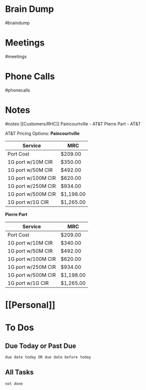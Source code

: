 # Brain Dump
#braindump 

# Meetings
#meetings 
# Phone Calls
#phonecalls 
# Notes
#notes
[[Customers/RHC]]
Paincourtville - AT&T
Pierre Part - AT&T

AT&T Pricing Options:
**Paincourtville**

|**Service**|**MRC**|
|---|---|
|Port Cost|$209.00|
|1G port w/10M CIR|$350.00|
|1G port w/50M CIR|$492.00|
|1G port w/100M CIR|$620.00|
|1G port w/250M CIR|$934.00|
|1G port w/500M CIR|$1,198.00|
|1G port w/1G CIR|$1,265.00|


**Pierre Part**

|**Service**|**MRC**|
|---|---|
|Port Cost|$209.00|
|1G port w/10M CIR|$340.00|
|1G port w/50M CIR|$492.00|
|1G port w/100M CIR|$620.00|
|1G port w/250M CIR|$934.00|
|1G port w/500M CIR|$1,198.00|
|1G port w/1G CIR|$1,265.00|
# [[Personal]]

# To Dos
## Due Today or Past Due
```tasks
due date today OR due date before today
```

## All Tasks
```tasks
not done
```